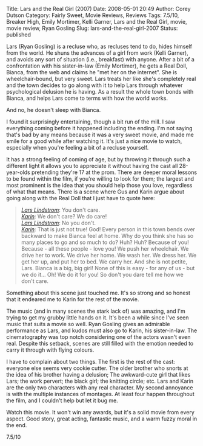 Title: Lars and the Real Girl (2007)
Date: 2008-05-01 20:49
Author: Corey Dutson
Category: Fairly Sweet, Movie Reviews, Reviews
Tags: 7.5/10, Breaker High, Emily Mortimer, Kelli Garner, Lars and the Real Girl, movie, movie review, Ryan Gosling
Slug: lars-and-the-real-girl-2007
Status: published

Lars (Ryan Gosling) is a recluse who, as recluses tend to do, hides
himself from the world. He shuns the advances of a girl from work (Kelli
Garner), and avoids any sort of situation (i.e., breakfast) with anyone.
After a bit of a confrontation with his sister-in-law (Emily Mortimer),
he gets a Real Doll, Bianca, from the web and claims he "met her on the
internet". She is wheelchair-bound, but very sweet. Lars treats her like
she's completely real and the town decides to go along with it to help
Lars through whatever psychological delusion he is having. As a result
the whole town bonds with Bianca, and helps Lars come to terms with how
the world works.

And no, he doesn't sleep with Bianca.

I found it surprisingly entertaining, though a bit run of the mill. I
saw everything coming before it happened including the ending. I'm not
saying that's bad by any means because it was a very sweet movie, and
made me smile for a good while after watching it. It's just a nice movie
to watch, especially when you're feeling a bit of a recluse yourself.



It has a strong feeling of coming of age, but by throwing it through
such a different light it allows you to appreciate it without having the
cast all 28-year-olds pretending they're 17 at the prom. There are
deeper moral lessons to be found within the film, if you're willing to
look for them; the largest and most prominent is the idea that you
should help those you love, regardless of what that means. There is a
scene where Gus and Karin argue about going along with the Real Doll
that I just have to quote here:

> *[Lars Lindstrom](http://www.imdb.com/name/nm0331516/)*: You don't
> care.  
>  *[Karin](http://www.imdb.com/name/nm0607865/)*: We don't care? We do
> care!  
>  *[Lars Lindstrom](http://www.imdb.com/name/nm0331516/)*: No you
> don't.  
>  *[Karin](http://www.imdb.com/name/nm0607865/)*: That is just not
> true! God! Every person in this town bends over backward to make
> Bianca feel at home. Why do you think she has so many places to go and
> so much to do? Huh? Huh? Because of you! Because - all these people -
> love you! We push her wheelchair. We drive her to work. We drive her
> home. We wash her. We dress her. We get her up, and put her to bed. We
> carry her. And she is not petite, Lars. Bianca is a big, big girl!
> None of this is easy - for any of us - but we do it... Oh! We do it
> for you! So don't you dare tell me how we don't care.  
>  

Something about this scene just touched me. It's so strong and so honest
that it endeared me to Karin for the rest of the movie.

The music (and in many scenes the stark lack of) was amazing, and I'm
trying to get my grubby little hands on it. It's been a while since I've
seen music that suits a movie so well. Ryan Gosling gives an admirable
performance as Lars, and kudos must also go to Karin, his sister-in-law.
The cinematography was top notch considering one of the actors wasn't
even real. Despite this setback, scenes are still filled with the
emotion needed to carry it through with flying colours.

I have to complain about two things. The first is the rest of the cast:
everyone else seems very cookie cutter. The older brother who snorts at
the idea of his brother having a delusion; The awkward-cute girl that
likes Lars; the work pervert; the black girl; the knitting circle; etc.
Lars and Karin are the only two characters with any real character. My
second annoyance is with the multiple instances of montages. At least
four happen throughout the film, and I couldn't help but let it bug me.

Watch this movie. It won't win any awards, but it's a solid movie from
every aspect. Good story, great acting, fantastic music, and a warm
fuzzy moral in the end.

7.5/10
